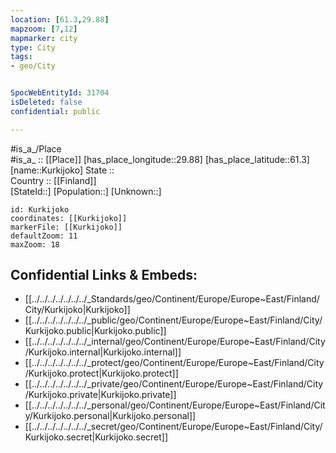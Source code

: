 ```yaml
---
location: [61.3,29.88] 
mapzoom: [7,12] 
mapmarker: city 
type: City
tags:
- geo/City


SpocWebEntityId: 31704
isDeleted: false
confidential: public

---
```

#is_a_/Place  
#is_a_ :: [[Place]] 
[has_place_longitude::29.88] 
[has_place_latitude::61.3] 
[name::Kurkijoko] 
State ::  
Country :: [[Finland]]  
[StateId::] 
[Population::] 
[Unknown::] 


```leaflet
id: Kurkijoko
coordinates: [[Kurkijoko]] 
markerFile: [[Kurkijoko]] 
defaultZoom: 11 
maxZoom: 18
```


## Confidential Links & Embeds: 
- [[../../../../../../../_Standards/geo/Continent/Europe/Europe~East/Finland/City/Kurkijoko|Kurkijoko]] 
- [[../../../../../../../_public/geo/Continent/Europe/Europe~East/Finland/City/Kurkijoko.public|Kurkijoko.public]] 
- [[../../../../../../../_internal/geo/Continent/Europe/Europe~East/Finland/City/Kurkijoko.internal|Kurkijoko.internal]] 
- [[../../../../../../../_protect/geo/Continent/Europe/Europe~East/Finland/City/Kurkijoko.protect|Kurkijoko.protect]] 
- [[../../../../../../../_private/geo/Continent/Europe/Europe~East/Finland/City/Kurkijoko.private|Kurkijoko.private]] 
- [[../../../../../../../_personal/geo/Continent/Europe/Europe~East/Finland/City/Kurkijoko.personal|Kurkijoko.personal]] 
- [[../../../../../../../_secret/geo/Continent/Europe/Europe~East/Finland/City/Kurkijoko.secret|Kurkijoko.secret]] 
